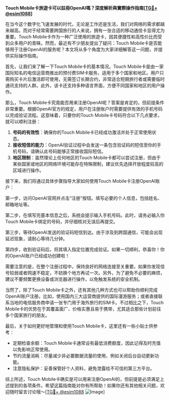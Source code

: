 **Touch Mobile卡旅遊卡可以註冊OpenAI嗎？深度解析與實際操作指南[[TG💪+ @esim1088](https://t.me/s/esim1088)]**

在当今这个数字化飞速发展的时代，无论是工作还是生活，我们对网络的需求都越来越高。而对于经常需要跨国旅行的人来说，拥有一张合适的移动通信卡显得尤为重要。Touch Mobile卡作为一种广泛使用的旅遊卡，因其便捷性和高性价比而受到众多用户的青睐。然而，最近有不少朋友提出了疑问：Touch Mobile卡是否能够用于注册OpenAI的服务呢？本文将从多个角度为大家详细解答这一问题，并提供实际操作指南。

首先，让我们来了解一下Touch Mobile卡的基本情况。Touch Mobile卡是由一家国际知名的电信运营商推出的预付费SIM卡服务，适用于多个国家和地区。用户只需购买卡片后激活即可使用，无需签订长期合约，非常适合短期旅行者或需要临时通讯支持的人群。此外，该卡还支持多种语言界面，方便不同国家和地区的用户操作。

那么，Touch Mobile卡究竟能否用来注册OpenAI呢？答案是肯定的，但前提条件非常重要。根据OpenAI官方的规定，用户在注册账户时需要提供有效的手机号码以完成验证流程。这意味着，只要你的Touch Mobile卡号码符合以下几点要求，就可以顺利注册：

1. **号码的有效性**：确保你的Touch Mobile卡已经成功激活并处于正常使用状态。
2. **接收短信的能力**：OpenAI验证过程中会发送一条包含验证码的短信至你的手机号码，请确认此号码能够正常接收国际短信。
3. **地区限制**：虽然理论上任何地区的Touch Mobile卡都可以尝试注册，但由于某些国家或地区的网络环境可能存在特殊限制，建议优先选择开放程度较高的区域进行操作。

接下来，我们将通过具体步骤指导大家如何使用Touch Mobile卡注册OpenAI账户：

第一步，访问OpenAI官网并点击“注册”按钮。填写必要的个人信息，包括姓名、邮箱地址等。

第二步，在填写完基本信息之后，系统会提示输入手机号码。此时，请务必输入你Touch Mobile卡绑定的号码，并仔细核对无误后再提交。

第三步，等待OpenAI发送的验证码短信到达。由于涉及到跨国通信，可能会出现延迟现象，请耐心等待几分钟。

第四步，收到验证码后，将其填入指定位置完成验证。如果一切顺利，恭喜你！你的OpenAI账户已经成功创建啦！

需要注意的是，在整个注册过程中，保持良好的网络连接至关重要。如果你发现信号较弱或者网速不稳定，不妨换个地方再试一次。另外，为了避免不必要的麻烦，建议不要频繁更换设备或浏览器进行操作，以免触发系统的安全机制。

当然了，除了Touch Mobile卡之外，还有其他几种方式也可以帮助你顺利完成OpenAI账户注册。比如，使用国内三大运营商提供的国际漫游服务；或者直接联系当地的电信服务商申请一张专门用于海外旅行的SIM卡。不过相比之下，Touch Mobile卡的优势在于其覆盖面广、价格实惠且易于携带，尤其适合那些计划前往多个国家旅行的朋友。

最后，关于如何更好地管理和使用Touch Mobile卡，这里还有一些小贴士供参考：

- 定期检查余额：Touch Mobile卡通常设有最低消费额度，因此记得及时充值以免影响正常使用。
- 节约流量消耗：尽量减少非必要数据流量的使用，例如关闭后台自动更新功能。
- 注意隐私保护：妥善保管好个人资料，避免泄露给不可信的第三方平台。

综上所述，Touch Mobile卡确实是可以用来注册OpenAI的，但前提是必须满足上述提到的各项条件。希望这篇指南能对你有所帮助！如果你还有其他相关问题，欢迎随时留言讨论哦～[[TG💪+ @esim1088](https://t.me/s/esim1088) ![Image](https://i.postimg.cc/4NQfJmqS/Snipaste-2025-05-13-00-14-12.png)]